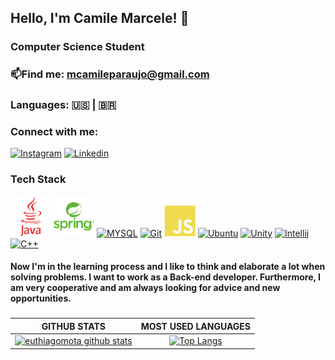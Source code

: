 ## Hello, I'm Camile Marcele! 👋

### Computer Science Student 
### 📫Find me: mcamileparaujo@gmail.com 
### Languages: :us: | 🇧🇷

### Connect with me:
[![Instagram](https://img.shields.io/badge/Instagram-E4405F?style=for-the-badge&logo=instagram&logoColor=white)](https://www.instagram.com/camii.mcl/)
[![Linkedin](https://img.shields.io/badge/LinkedIn-0077B5?style=for-the-badge&logo=linkedin&logoColor=white)](https://www.linkedin.com/in/camile-marcele-b98632290/)
<br>

### Tech Stack
<a href="https://www.java.com/en/"><img src="https://raw.githubusercontent.com/devicons/devicon/master/icons/java/java-plain-wordmark.svg" alt="Java" width="65" height="65"/></a>
<a href="https://spring.io/projects/spring-boot"><img src="https://github.com/devicons/devicon/blob/master/icons/spring/spring-original-wordmark.svg" alt="Spring Boot" width="65" height="65"/></a>
<a href="https://www.mysql.com/"><img src="https://user-images.githubusercontent.com/25181517/183896128-ec99105a-ec1a-4d85-b08b-1aa1620b2046.png" alt="MYSQL" width="60" height="60"/></a>
<a href=""><img src="https://avatars.githubusercontent.com/u/18133?s=200&v=4" alt="Git" width="50" height="50"/></a>
<a href="https://raw.githubusercontent.com/devicons/devicon/master/icons/javascript/javascript-plain.svg"><img src="https://raw.githubusercontent.com/devicons/devicon/master/icons/javascript/javascript-plain.svg" alt="JavaScript" width="50" height="50"/></a>
<a href ="https://ubuntu.com/download"><img src ="https://user-images.githubusercontent.com/25181517/186884153-99edc188-e4aa-4c84-91b0-e2df260ebc33.png" alt="Ubuntu" width="50" height="50"/></a>
<a href="https://unity.com/pt"><img src="https://user-images.githubusercontent.com/25181517/193427941-9437dbbe-376f-40dc-9573-0ef5c02a26a7.png" height="50" width="50" alt="Unity"/></a>
<a href="https://www.jetbrains.com/pt-br/idea/"><img src="https://user-images.githubusercontent.com/25181517/192108890-200809d1-439c-4e23-90d3-b090cf9a4eea.png" alt="Intellij" height="50" width="50"/></a>
<a href="https://learn.microsoft.com/pt-br/cpp/cpp/?view=msvc-170"><img src="https://user-images.githubusercontent.com/25181517/192106073-90fffafe-3562-4ff9-a37e-c77a2da0ff58.png" alt="C++" height="50" width="50"/></a>

#### Now I'm in the learning process and I like to think and elaborate a lot when solving problems. I want to work as a Back-end developer. Furthermore, I am very cooperative and am always looking for advice and new opportunities.



###

|GITHUB STATS|MOST USED LANGUAGES|
|:---:|:---:|
|[![euthiagomota github stats](https://github-readme-stats.vercel.app/api?username=camimcl&hide=issues&count_private=true&show_icons=true&theme=tokyonight)](https://github.com/anuraghazra/github-readme-stats)|[![Top Langs](https://github-readme-stats.vercel.app/api/top-langs/?username=camimcl&layout=compact&theme=tokyonight)](https://github.com/anuraghazra/github-readme-stats)|



<br>
